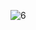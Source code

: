 ![6](https://github.com/cyber-robot1/Mastering-4-critical-SKILLS-using-CPP-17-course/assets/76911827/2e1b6de4-d77b-44e8-909d-035b6998d881)
